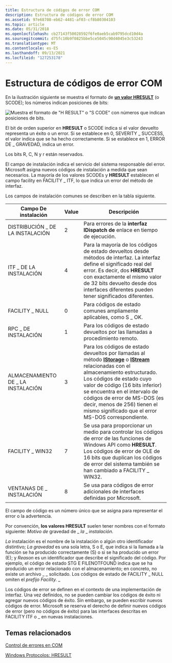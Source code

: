 ```yaml
---
title: Estructura de códigos de error COM
description: Estructura de códigos de error COM
ms.assetid: 97e68708-eb62-4481-af03-cf8b80304103
ms.topic: article
ms.date: 05/31/2018
ms.openlocfilehash: cb27143f50028592f6fe0aeb5cab9795dcd10d4a
ms.sourcegitcommit: d75fc10b9f0825bbe5ce5045c90d4045e3c53243
ms.translationtype: MT
ms.contentlocale: es-ES
ms.lasthandoff: 09/13/2021
ms.locfileid: "127253178"
---
```

# <a name="structure-of-com-error-codes"></a>Estructura de códigos de error COM

En la ilustración siguiente se muestra el formato de [**un valor HRESULT**](/openspecs/windows_protocols/ms-erref/0642cb2f-2075-4469-918c-4441e69c548a) (o SCODE); los números indican posiciones de bits:

![Muestra el formato de "H RESULT" o "S CODE" con números que indican posiciones de bits.](images/a5a947d1-7b5a-4474-afed-2a1c58fe2421.png)

El bit de orden superior en **HRESULT** o SCODE indica si el valor devuelto representa un éxito o un error. Si se establece en 0, SEVERITY \_ SUCCESS, el valor indica que se ha hecho correctamente. Si se establece en 1, ERROR DE \_ GRAVEDAD, indica un error.

Los bits R, C, N y r están reservados.

El campo de instalación indica el servicio del sistema responsable del error. Microsoft asigna nuevos códigos de instalación a medida que sean necesarios. La mayoría de los valores SCODEs y **HRESULT** establecen el campo facility en FACILITY \_ ITF, lo que indica un error del método de interfaz.

Los campos de instalación comunes se describen en la tabla siguiente.



| Campo De instalación                | Value        | Descripción                                                                                                                                                                                                                                                                                                              |
|-------------------------------|--------------|--------------------------------------------------------------------------------------------------------------------------------------------------------------------------------------------------------------------------------------------------------------------------------------------------------------------------|
| DISTRIBUCIÓN \_ DE LA INSTALACIÓN<br/> | 2<br/> | Para errores de la **interfaz IDispatch de** enlace en tiempo de ejecución. <br/>                                                                                                                                                                                                                                                             |
| ITF \_ DE LA INSTALACIÓN<br/>      | 4<br/> | Para la mayoría de los códigos de estado devueltos desde métodos de interfaz. La interfaz define el significado real del error. Es decir, dos **HRESULT** con exactamente el mismo valor de 32 bits devuelto desde dos interfaces diferentes pueden tener significados diferentes. <br/>                                                       |
| FACILITY \_ NULL<br/>     | 0<br/> | Para códigos de estado comunes ampliamente aplicables, como S \_ OK. <br/>                                                                                                                                                                                                                                                    |
| RPC \_ DE INSTALACIÓN<br/>      | 1<br/> | Para los códigos de estado devueltos por las llamadas a procedimiento remoto. <br/>                                                                                                                                                                                                                                                       |
| ALMACENAMIENTO DE \_ LA INSTALACIÓN<br/>  | 3<br/> | Para los códigos de estado devueltos por llamadas al método [**IStorage**](/windows/desktop/api/objidl/nn-objidl-istorage) o [**IStream**](/windows/desktop/api/objidl/nn-objidl-istream) relacionadas con el almacenamiento estructurado. Los códigos de estado cuyo valor de código (16 bits inferior) se encuentra en el intervalo de códigos de error de MS-DOS (es decir, menos de 256) tienen el mismo significado que el error MS-DOS correspondiente. <br/> |
| FACILITY \_ WIN32<br/>    | 7<br/> | Se usa para proporcionar un medio para controlar los códigos de error de las funciones de Windows API como **HRESULT**. Los códigos de error de OLE de 16 bits que duplican los códigos de error del sistema también se han cambiado a FACILITY \_ WIN32. <br/>                                                                                                 |
| VENTANAS DE \_ INSTALACIÓN<br/>  | 8<br/> | Se usa para códigos de error adicionales de interfaces definidas por Microsoft.<br/>                                                                                                                                                                                                                                            |



 

El campo de código es un número único que se asigna para representar el error o la advertencia.

Por convención, **los valores HRESULT** suelen tener nombres con el formato siguiente: *Motivo de* gravedad de \_ *la* \_ *instalación.*

*La* instalación es el nombre de la instalación o algún otro identificador distintivo; *La gravedad* es una sola letra, S o E, que indica si la llamada a la función se ha producido correctamente (S) o si se ha producido un error (E); y *Reason* es un identificador que describe el significado del código. Por ejemplo, el código de estado STG E FILENOTFOUND indica que se ha producido un error relacionado con el almacenamiento; en concreto, no existe un archivo \_ \_ solicitado. Los códigos de estado de FACILITY \_ NULL omiten el *prefijo Facility.* \_

Los códigos de error se definen en el contexto de una implementación de interfaz. Una vez definidos, no se pueden cambiar los códigos de éxito ni agregar nuevos códigos de éxito. Sin embargo, se pueden escribir nuevos códigos de error. Microsoft se reserva el derecho de definir nuevos códigos de error (pero no códigos de éxito) para las interfaces descritas en FACILITY ITF o \_ en nuevas instalaciones.

## <a name="related-topics"></a>Temas relacionados

<dl> <dt>

[Control de errores en COM](error-handling-in-com.md)
</dt> <dt>

[Windows Protocolos: HRESULT](/openspecs/windows_protocols/ms-erref/0642cb2f-2075-4469-918c-4441e69c548a)
</dt> </dl>

 

